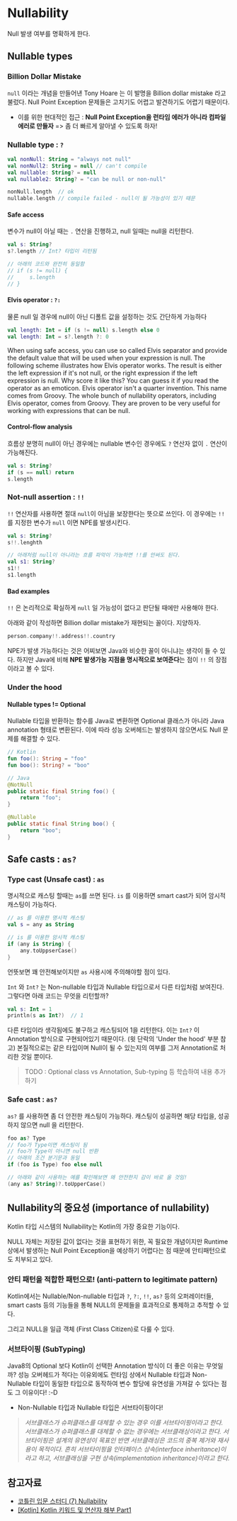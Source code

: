 Nullability
====

Null 발생 여부를 명확하게 한다.

## Nullable types

### Billion Dollar Mistake

`null` 이라는 개념을 만들어낸 Tony Hoare 는 이 발명을 Billion dollar mistake 라고 불렀다. Null Point Exception 문제들은 고치기도 어렵고 발견하기도 어렵기 때문이다.

* 이를 위한 현대적인 접근 : **Null Point Exception을 런타임 에러가 아니라 컴파일 에러로 만들자** => 좀 더 빠르게 알아낼 수 있도록 하자!

### Nullable type : `?`

```kotlin
val nonNull: String = "always not null"
val nonNull2: String = null // can't compile
val nullable: String? = null
val nullable2: String? = "can be null or non-null"

nonNull.length	// ok
nullable.length	// compile failed - null이 될 가능성이 있기 때문
```

#### Safe access

변수가 null이 아닐 때는 `.` 연산을 진행하고, null 일때는 null을 리턴한다.

```kotlin
val s: String?
s?.length // Int? 타입이 리턴됨

// 아래의 코드와 완전히 동일함
// if (s != null) {
//     s.length
// }
```

#### Elvis operator : `?:`

물론 null 일 경우에 null이 아닌 디폴트 값을 설정하는 것도 간단하게 가능하다

```kotlin
val length: Int = if (s != null) s.length else 0
val length: Int = s?.length ?: 0
```

When using safe access, you can use so called Elvis separator and provide the default value that will be used when your expression is null. The following scheme illustrates how Elvis operator works. The result is either the left expression if it's not null, or the right expression if the left expression is null. Why score it like this? You can guess it if you read the operator as an emoticon. Elvis operator isn't a quarter invention. This name comes from Groovy. The whole bunch of nullability operators, including Elvis operator, comes from Groovy. They are proven to be very useful for working with expressions that can be null.

#### Control-flow analysis

흐름상 분명히 null이 아닌 경우에는 nullable 변수인 경우에도 `?` 연산자 없이 `.` 연산이 가능해진다.

```kotlin
val s: String?
if (s == null) return
s.length
```


### Not-null assertion : `!!`

`!!` 연산자를 사용하면 절대 `null`이 아님을 보장한다는 뜻으로 쓰인다. 이 경우에는 `!!` 를 지정한 변수가 `null` 이면 NPE를 발생시킨다.

```kotlin
val s: String?
s!!.lenghth

// 아래처럼 null이 아니라는 흐름 파악이 가능하면 !!를 안써도 된다.
val s1: String?
s1!!
s1.length
```

#### Bad examples

`!!` 은 논리적으로 확실하게 `null` 일 가능성이 없다고 판단될 때에만 사용해야 한다. 

아래와 같이 작성하면 Billion dollar mistake가 재현되는 꼴이다. 지양하자.

```kotlin
person.company!!.address!!.country
```

NPE가 발생 가능하다는 것은 어찌보면 Java와 비슷한 꼴이 아니냐는 생각이 들 수 있다. 하지만 Java에 비해 **NPE 발생가능 지점을 명시적으로 보여준다**는 점이 `!!` 의 장점이라고 볼 수 있다.

### Under the hood

#### Nullable types != Optional

Nullable 타입을 반환하는 함수를 Java로 변환하면 Optional 클래스가 아니라 Java annotation 형태로 변환된다. 이에 따라 성능 오버헤드는 발생하지 않으면서도 Null 문제를 해결할 수 있다.

```kotlin
// Kotlin
fun foo(): String = "foo"
fun boo(): String? = "boo"
```

```java
// Java
@NotNull
public static final String foo() {
    return "foo";
}

@Nullable
public static final String boo() {
    return "boo";
}
```

## Safe casts : `as?`

### Type cast (Unsafe cast) : `as`

명시적으로 캐스팅 할때는 `as`를 쓰면 된다. `is` 를 이용하면 smart cast가 되어 암시적 캐스팅이 가능하다.

```kotlin
// as 를 이용한 명시적 캐스팅
val s = any as String

// is 를 이용한 암시적 캐스팅
if (any is String) {
    any.toUppserCase()
}
```

언뜻보면 꽤 안전해보이지만 `as` 사용시에 주의해야할 점이 있다.

`Int` 와 `Int?` 는 Non-nullable 타입과 Nullable 타입으로서 다른 타입처럼 보여진다. 그렇다면 아래 코드는 무엇을 리턴할까?

```kotlin
val s: Int = 1
println(s as Int?)	// 1
```

다른 타입이라 생각됨에도 불구하고 캐스팅되어 1을 리턴한다. 이는 `Int?` 이 Annotation 방식으로 구현되어있기 때문이다. (윗 단락의 'Under the hood' 부분 참고) 본질적으로는 같은 타입이며 Null이 될 수 있는지의 여부를 그저 Annotation로 처리한 것일 뿐이다.

> TODO : Optional class vs Annotation, Sub-typing 등 학습하여 내용 추가하기

### Safe cast : `as?`

`as?` 를 사용하면 좀 더 안전한 캐스팅이 가능하다. 캐스팅이 성공하면 해당 타입을, 성공하지 않으면 null 을 리턴한다.

```kotlin
foo as? Type
// foo가 Type이면 캐스팅이 됨
// foo가 Type이 아니면 null 반환
// 아래의 조건 분기문과 동일
if (foo is Type) foo else null

// 아래와 같이 사용하는 예를 확인해보면 왜 안전한지 감이 바로 올 것임!
(any as? String)?.toUpperCase()
```

## Nullability의 중요성 (importance of nullability)

Kotlin 타입 시스템의 Nullability는 Kotlin의 가장 중요한 기능이다.

NULL 자체는 저장된 값이 없다는 것을 표현하기 위한, 꼭 필요한 개념이지만 Runtime 상에서 발생하는 Null Point Exception을 예상하기 어렵다는 점 때문에 안티패턴으로도 치부되고 있다.

### 안티 패턴을 적합한 패턴으로! (anti-pattern to legitimate pattern)

Kotlin에서는 Nullable/Non-nullable 타입과 `?`, `?:`, `!!`, `as?` 등의 오퍼레이터들, smart casts 등의 기능들을 통해 NULL의 문제들을 효과적으로 통제하고 추적할 수 있다. 

그리고 NULL을 일급 객체 (First Class Citizen)로 다룰 수 있다.

### 서브타이핑 (SubTyping)

Java8의 Optional 보다 Kotlin이 선택한 Annotation 방식이 더 좋은 이유는 무엇일까? 성능 오버헤드가 적다는 이유외에도 런타임 상에서 Nullable 타입과 Non-Nullable 타입이 동일한 타입으로 동작하여 변수 할당에 유연성을 가져갈 수 있다는 점도 그 이유이다! :-D

* Non-Nullable 타입과 Nullable 타입은 서브타이핑이다!

> *서브클래스가 슈퍼클래스를 대체할 수 있는 경우 이를 서브타이핑이라고 한다. 서브클래스가 슈퍼클래스를 대체할 수 없는 경우에는 서브클래싱이라고 한다. 서브타이핑은 설계의 유연성이 목표인 반면 서브클래싱은 코드의 중복 제거와 재사용이 목적이다. 흔히 서브타이핑을 인터페이스 상속(interface inheritance)이라고 하고, 서브클래싱을 구현 상속(implementation inheritance)이라고 한다.*



## 참고자료

* [코틀린 입문 스터디 (7) Nullability](<https://medium.com/@kbm1378/%EC%BD%94%ED%8B%80%EB%A6%B0-%EC%9E%85%EB%AC%B8-%EC%8A%A4%ED%84%B0%EB%94%94-7-nullability-77d92220aad2>)
* [[Kotlin] Kotlin 키워드 및 연산자 해부 Part1](<https://medium.com/@joongwon/kotlin-kotlin-%ED%82%A4%EC%9B%8C%EB%93%9C-%EB%B0%8F-%EC%97%B0%EC%82%B0%EC%9E%90-%ED%95%B4%EB%B6%80-1-hard-keywords-3062f5fe2d11>)